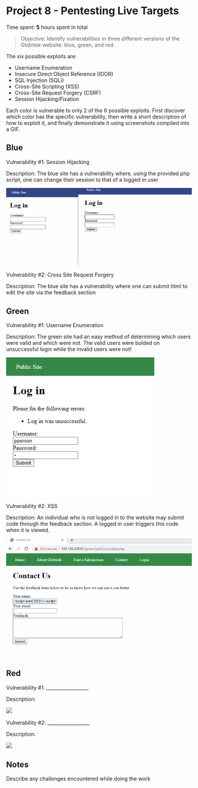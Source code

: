 # Project 8 - Pentesting Live Targets

Time spent: **5** hours spent in total

> Objective: Identify vulnerabilities in three different versions of the Globitek website: blue, green, and red.

The six possible exploits are:

* Username Enumeration
* Insecure Direct Object Reference (IDOR)
* SQL Injection (SQLi)
* Cross-Site Scripting (XSS)
* Cross-Site Request Forgery (CSRF)
* Session Hijacking/Fixation

Each color is vulnerable to only 2 of the 6 possible exploits. First discover which color has the specific vulnerability, then write a short description of how to exploit it, and finally demonstrate it using screenshots compiled into a GIF.

## Blue

Vulnerability #1: Session Hijacking

Description: The blue site has a vulnerability where, using the provided php script, one can change their session to that of a logged in user


![gif 1](https://github.com/SBourke87/Week9/blob/main/Blue%2C%20Session%20Hijacking%20via%20given%20PHP.gif)

Vulnerability #2: Cross Site Request Forgery

Description: The blue site has a vulnerability where one can submit html to edit the site via the feedback section



## Green

Vulnerability #1: Username Enumeration

Description: The green site had an easy method of determining which users were valid and which were not.
The valid users were bolded on unsuccessful login while the invalid users were not!

![gif 1](https://github.com/SBourke87/Week9/blob/main/User%20Enumeration%2C%20Green%2C%20Login%20Bolded.gif)

Vulnerability #2: XSS

Description: An individual who is not logged in to the website may submit code through the feedback section. A logged in user triggers this code when it is viewed.

![gif 1](https://github.com/SBourke87/Week9/blob/main/XSS%20Vulnerability%2C%20Green%2C%20Able%20to%20inject%20XSS%20for%20logged%20in%20users%20via%20feedback%20page.gif)


## Red

Vulnerability #1: __________________

Description:

<img src="red-vuln1.gif">

Vulnerability #2: __________________

Description:

<img src="red-vuln2.gif">


## Notes

Describe any challenges encountered while doing the work


